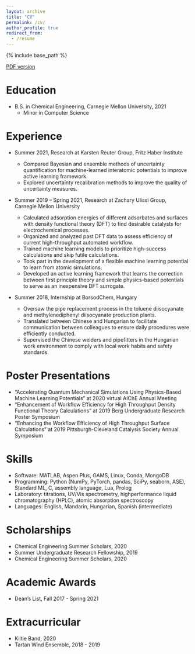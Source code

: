 ```yaml
---
layout: archive
title: "CV"
permalink: /cv/
author_profile: true
redirect_from:
  - /resume
---
```


{% include base_path %}

[PDF version](https://ruiqic.github.io/files/cv.pdf)

Education
======
* B.S. in Chemical Engineering, Carnegie Mellon University, 2021
  * Minor in Computer Science


Experience
======
* Summer 2021, Research at Karsten Reuter Group, Fritz Haber Institute
  * Compared Bayesian and ensemble methods of uncertainty quantification for machine-learned interatomic potentials to improve active learning framework.
  * Explored uncertainty recalibration methods to improve the quality of uncertainty measures.

* Summer 2019 – Spring 2021, Research at Zachary Ulissi Group, Carnegie Mellon University
  * Calculated adsorption energies of different adsorbates and surfaces with density functional theory (DFT) to find desirable catalysts for electrochemical processes.
  * Organized and analyzed past DFT data to assess efficiency of current high-throughput automated workflow.
  * Trained machine learning models to prioritize high-success calculations and skip futile calculations.
  * Took part in the development of a flexible machine learning potential to learn from atomic simulations.
  * Developed an active learning framework that learns the correction between first principle theory and simple physics-based potentials to serve as an inexpensive DFT surrogate.

* Summer 2018, Internship at BorsodChem, Hungary
  * Oversaw the pipe replacement process in the toluene diisocyanate and methylenediphenyl diisocyanate production plants.
  * Translated between Chinese and Hungarian to facilitate communication between colleagues to ensure daily procedures were efficiently conducted.
  * Supervised the Chinese welders and pipefitters in the Hungarian work environment to comply with local work habits and safety standards.
  
  
Poster Presentations
======
* “Accelerating Quantum Mechanical Simulations Using Physics-Based Machine Learning Potentials” at 2020 virtual AIChE Annual Meeting
* “Enhancement of Workflow Efficiency for High Throughput Density Functional Theory Calculations” at 2019 Berg Undergraduate Research Poster Symposium
* “Enhancing the Workflow Efficiency of High Throughput Surface Calculations” at 2019 Pittsburgh-Cleveland Catalysis Society Annual Symposium
  
Skills
======
* Software: MATLAB, Aspen Plus, GAMS, Linux, Conda, MongoDB
* Programming: Python (NumPy, PyTorch, pandas, SciPy, seaborn, ASE), Standard ML, C, assembly language, Lua, Prolog
* Laboratory: titrations, UV/Vis spectrometry, highperformance liquid chromatography (HPLC), atomic absorption spectroscopy
* Languages: English, Mandarin, Hungarian, Spanish (intermediate)
  

Scholarships
======
* Chemical Engineering Summer Scholars, 2020
* Summer Undergraduate Research Fellowship, 2019
* Chemical Engineering Summer Scholars, 2020

Academic Awards
======
* Dean’s List, Fall 2017 - Spring 2021

Extracurricular 
======
* Kiltie Band, 2020
* Tartan Wind Ensemble, 2018 - 2019

